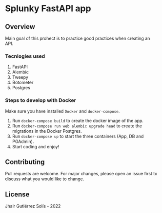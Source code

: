 # Splunky FastAPI app

## Overview
Main goal of this prohect is to practice good practices when creating an API.

### Tecnlogies used
1. FastAPI
2. Alembic
3. Tweepy
4. Botometer
5. Postgres

### Steps to develop with Docker
Make sure you have installed `Docker` and `docker-compose`.
1. Run `docker-compose build` to create the docker image of the app.
2. Run `docker-compose run web alembic upgrade head` to create the migrations in the Docker Postgres.
3. Run `docker-compose up` to start the three containers (App, DB and PGAdmin).
4. Start coding and enjoy!

## Contributing
Pull requests are welcome. For major changes, please open an issue first to discuss what you would like to change.

## License
Jhair Gutiérrez Solís - 2022
